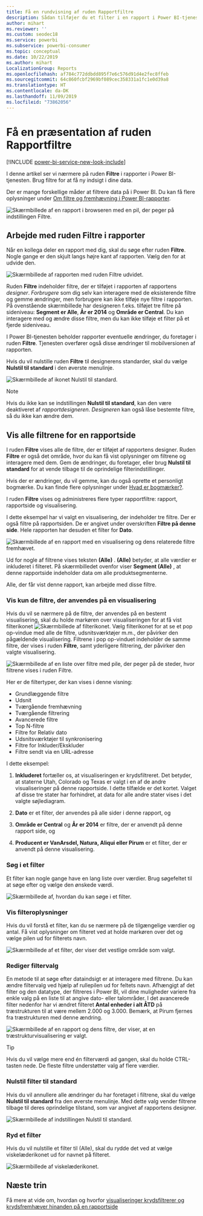 ```yaml
---
title: Få en rundvisning af ruden Rapportfiltre
description: Sådan tilføjer du et filter i en rapport i Power BI-tjenesten for forbrugere
author: mihart
ms.reviewer: ''
ms.custom: seodec18
ms.service: powerbi
ms.subservice: powerbi-consumer
ms.topic: conceptual
ms.date: 10/22/2019
ms.author: mihart
LocalizationGroup: Reports
ms.openlocfilehash: af784c772ddbdd895f7e6c576d91d4e2fec8ffeb
ms.sourcegitcommit: 64c860fcbf2969bf089cec358331a1fc1e0d39a8
ms.translationtype: HT
ms.contentlocale: da-DK
ms.lasthandoff: 11/09/2019
ms.locfileid: "73862056"
---
```

# <a name="take-a-tour-of-the-report-filters-pane"></a>Få en præsentation af ruden Rapportfiltre

[!INCLUDE [power-bi-service-new-look-include](../includes/power-bi-service-new-look-include.md)]

I denne artikel ser vi nærmere på ruden **Filtre** i rapporter i Power BI-tjenesten. Brug filtre for at få ny indsigt i dine data.

Der er mange forskellige måder at filtrere data på i Power BI. Du kan få flere oplysninger under [Om filtre og fremhævning i Power BI-rapporter](../power-bi-reports-filters-and-highlighting.md).

![Skærmbillede af en rapport i browseren med en pil, der peger på indstillingen Filtre.](media/end-user-report-filter/power-bi-report.png)

## <a name="working-with-the-report-filters-pane"></a>Arbejde med ruden Filtre i rapporter

Når en kollega deler en rapport med dig, skal du søge efter ruden **Filtre**. Nogle gange er den skjult langs højre kant af rapporten. Vælg den for at udvide den.

![Skærmbillede af rapporten med ruden Filtre udvidet.](media/end-user-report-filter/power-bi-expand-filter-pane.png)

Ruden **Filtre** indeholder filtre, der er tilføjet i rapporten af rapportens *designer*. *Forbrugere* som dig selv kan interagere med de eksisterende filtre og gemme ændringer, men forbrugere kan ikke tilføje nye filtre i rapporten. På ovenstående skærmbillede har designeren f.eks. tilføjet tre filtre på sideniveau: **Segment er Alle**, **År er 2014** og **Område er Central**. Du kan interagere med og ændre disse filtre, men du kan ikke tilføje et filter på et fjerde sideniveau.

I Power BI-tjenesten beholder rapporter eventuelle ændringer, du foretager i ruden **Filtre**. Tjenesten overfører også disse ændringer til mobilversionen af rapporten. 

Hvis du vil nulstille ruden **Filtre** til designerens standarder, skal du vælge **Nulstil til standard** i den øverste menulinje.

![Skærmbillede af ikonet Nulstil til standard.](media/end-user-report-filter/power-bi-reset-icon.png) 

> [!NOTE]
> Hvis du ikke kan se indstillingen **Nulstil til standard**, kan den være deaktiveret af *rapportdesigneren*. *Designeren* kan også låse bestemte filtre, så du ikke kan ændre dem.

## <a name="view-all-the-filters-for-a-report-page"></a>Vis alle filtrene for en rapportside

I ruden **Filtre** vises alle de filtre, der er tilføjet af rapportens designer. Ruden **Filtre** er også det område, hvor du kan få vist oplysninger om filtrene og interagere med dem. Gem de ændringer, du foretager, eller brug **Nulstil til standard** for at vende tilbage til de oprindelige filterindstillinger.

Hvis der er ændringer, du vil gemme, kan du også oprette et personligt bogmærke. Du kan finde flere oplysninger under [Hvad er bogmærker?](end-user-bookmarks.md).

I ruden **Filtre** vises og administreres flere typer rapportfiltre: rapport, rapportside og visualisering.

I dette eksempel har vi valgt en visualisering, der indeholder tre filtre. Der er også filtre på rapportsiden. De er angivet under overskriften **Filtre på denne side**. Hele rapporten har desuden et filter for **Dato**.

![Skærmbillede af en rapport med en visualisering og dens relaterede filtre fremhævet.](media/end-user-report-filter/power-bi-filters-pane.png)

Ud for nogle af filtrene vises teksten **(Alle)** . **(Alle)** betyder, at alle værdier er inkluderet i filteret. På skærmbilledet ovenfor viser **Segment (Alle)** , at denne rapportside indeholder data om alle produktsegmenterne. 

Alle, der får vist denne rapport, kan arbejde med disse filtre.

### <a name="view-only-those-filters-applied-to-a-visual"></a>Vis kun de filtre, der anvendes på en visualisering

Hvis du vil se nærmere på de filtre, der anvendes på en bestemt visualisering, skal du holde markøren over visualiseringen for at få vist filterikonet ![Skærmbillede af filterikonet](media/end-user-report-filter/power-bi-filter-icon.png). Vælg filterikonet for at se et pop op-vindue med alle de filtre, udsnitsværktøjer m.m., der påvirker den pågældende visualisering. Filtrene i pop op-vinduet indeholder de samme filtre, der vises i ruden **Filtre**, samt yderligere filtrering, der påvirker den valgte visualisering.

![Skærmbillede af en liste over filtre med pile, der peger på de steder, hvor filtrene vises i ruden Filtre.](media/end-user-report-filter/power-bi-hover-filters.png)

Her er de filtertyper, der kan vises i denne visning:

- Grundlæggende filtre
- Udsnit
- Tværgående fremhævning
- Tværgående filtrering
- Avancerede filtre
- Top N-filtre
- Filtre for Relativ dato
- Udsnitsværktøjer til synkronisering
- Filtre for Inkluder/Ekskluder
- Filtre sendt via en URL-adresse

I dette eksempel:
1. **Inkluderet** fortæller os, at visualiseringen er krydsfiltreret. Det betyder, at staterne Utah, Colorado og Texas er valgt i en af de andre visualiseringer på denne rapportside. I dette tilfælde er det kortet. Valget af disse tre stater har forhindret, at data for alle andre stater vises i det valgte søjlediagram.  

1. **Dato** er et filter, der anvendes på alle sider i denne rapport, og

1. **Område er Central** og **År er 2014** er filtre, der er anvendt på denne rapport side, og

4. **Producent er VanArsdel, Natura, Aliqui eller Pirum** er et filter, der er anvendt på denne visualisering.


### <a name="search-in-a-filter"></a>Søg i et filter

Et filter kan nogle gange have en lang liste over værdier. Brug søgefeltet til at søge efter og vælge den ønskede værdi.

![Skærmbillede af, hvordan du kan søge i et filter.](media/end-user-report-filter/power-bi-search.png)

### <a name="display-filter-details"></a>Vis filteroplysninger

Hvis du vil forstå et filter, kan du se nærmere på de tilgængelige værdier og antal.  Få vist oplysninger om filteret ved at holde markøren over det og vælge pilen ud for filterets navn.
  
![Skærmbillede af et filter, der viser det vestlige område som valgt.](media/end-user-report-filter/power-bi-filter-expand.png)

### <a name="change-filter-selections"></a>Rediger filtervalg

En metode til at søge efter dataindsigt er at interagere med filtrene. Du kan ændre filtervalg ved hjælp af rullepilen ud for feltets navn.  Afhængigt af det filter og den datatype, der filtreres i Power BI, vil dine muligheder variere fra enkle valg på en liste til at angive dato- eller talområder. I det avancerede filter nedenfor har vi ændret filteret **Antal enheder i alt ÅTD** på træstrukturen til at være mellem 2.000 og 3.000. Bemærk, at Pirum fjernes fra træstrukturen med denne ændring.
  
![Skærmbillede af en rapport og dens filtre, der viser, at en træstrukturvisualisering er valgt.](media/end-user-report-filter/power-bi-treemap-filters.png)

> [!TIP]
> Hvis du vil vælge mere end én filterværdi ad gangen, skal du holde CTRL-tasten nede. De fleste filtre understøtter valg af flere værdier.

### <a name="reset-filter-to-default"></a>Nulstil filter til standard

Hvis du vil annullere alle ændringer du har foretaget i filtrene, skal du vælge **Nulstil til standard** fra den øverste menulinje.  Med dette valg vender filtrene tilbage til deres oprindelige tilstand, som var angivet af rapportens designer.

![Skærmbillede af indstillingen Nulstil til standard.](media/end-user-report-filter/power-bi-reset-icon.png)

### <a name="clear-a-filter"></a>Ryd et filter

Hvis du vil nulstille et filter til (Alle), skal du rydde det ved at vælge viskelæderikonet ud for navnet på filteret.

![Skærmbillede af viskelæderikonet.](media/end-user-report-filter/power-bi-eraser.png)
  
<!--  too much detail for consumers

## Types of filters: text field filters
### List mode
Ticking a checkbox either selects or deselects the value. The **All** checkbox can be used to toggle the state of all checkboxes on or off. The checkboxes represent all the available values for that field.  As you adjust the filter, the restatement updates to reflect your choices. 

![list mode filter](media/end-user-report-filter/power-bi-restatement-new.png)

Note how the restatement now says "is Mar, Apr or May".

### Advanced mode
Select **Advanced Filtering** to switch to advanced mode. Use the dropdown controls and text boxes to identify which fields to include. By choosing between **And** and **Or**, you can build complex filter expressions. Select the **Apply Filter** button when you've set the values you want.  

![advanced mode](media/end-user-report-filter/power-bi-advanced.png)

## Types of filters: numeric field filters
### List mode
If the values are finite, selecting the field name displays a list.  See **Text field filters** &gt; **List mode** above for help using checkboxes.   

### Advanced mode
If the values are infinite or represent a range, selecting the field name opens the advanced filter mode. Use the dropdown and text boxes to specify a range of values that you want to see. 

![advanced filter](media/end-user-report-filter/power-bi-dropdown-and-text.png)

By choosing between **And** and **Or**, you can build complex filter expressions. Select the **Apply Filter** button when you've set the values you want.

## Types of filters: date and time
### List mode
If the values are finite, selecting the field name displays a list.  See **Text field filters** &gt; **List mode** above for help using checkboxes.   

### Advanced mode
If the field values represent date or time, you can specify a start/end time when using Date/Time filters.  

![datetime filter](media/end-user-report-filter/pbi_date-time-filters.png)

-->

## <a name="next-steps"></a>Næste trin

Få mere at vide om, hvordan og hvorfor [visualiseringer krydsfiltrerer og krydsfremhæver hinanden på en rapportside](end-user-interactions.md)